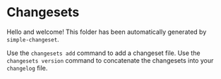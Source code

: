 
# Changesets

Hello and welcome! This folder has been automatically generated by `simple-changeset`.

Use the `changesets add` command to add a changeset file.
Use the `changesets version` command to concatenate the changesets into your `changelog` file.

